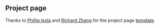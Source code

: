 ## <b>Project page</b>

Thanks to [Phillip Isola](http://web.mit.edu/phillipi/) and [Richard Zhang](http://richzhang.github.io/) for the project page [template](https://github.com/richzhang/webpage-template).
